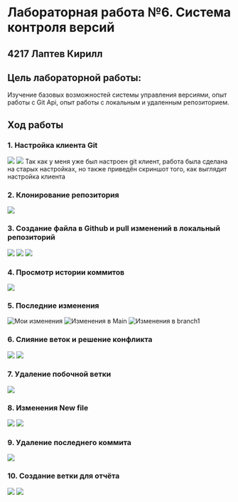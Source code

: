 # Лабораторная работа №6. Система контроля версий
## 4217 Лаптев Кирилл
## Цель лабораторной работы:
Изучение базовых возможностей системы управления версиями, опыт работы с Git Api, опыт работы с локальным и удаленным репозиторием.
## Ход работы
### 1. Настройка клиента Git
![](/Screenshots/GitConfig1.png)
![](/Screenshots/GitConfig2.png)
Так как у меня уже был настроен git клиент, работа была сделана на старых настройках, но также приведён скриншот того, как выглядит настройка клиента
### 2. Клонирование репозитория
![](/Screenshots/clone.png)
### 3. Создание файла в Github и pull изменений в локальный репозиторий
![](/Screenshots/addFile(Github).png)
![](/Screenshots/PullChanges1.png)
![](/Screenshots/PullChanges2.png)
### 4. Просмотр истории коммитов
![](/Screenshots/git%20log.png)
### 5. Последние изменения
![](/Screenshots/LastChanges1(my).png "Мои изменения")
![](/Screenshots/LastChanges2(main).png "Изменения в Main")
![](/Screenshots/LastChanges3(branch1).png "Изменения в branch1")
### 6. Слияние веток и решение конфликта
![](/Screenshots/merge1.png)
![](/Screenshots/merge2.png)
### 7. Удаление побочной ветки
![](/Screenshots/DeleteBranch.png)
### 8. Изменения New file
![](/Screenshots/ChangeFile1.png)
![](/Screenshots/ChangeFile2.png)
### 9. Удаление последнего коммита
![](/Screenshots/ResetChangeFile.png)
### 10. Создание ветки для отчёта
![](/Screenshots/CreateReportBranch.png)
![](/Screenshots/PushReport.png)